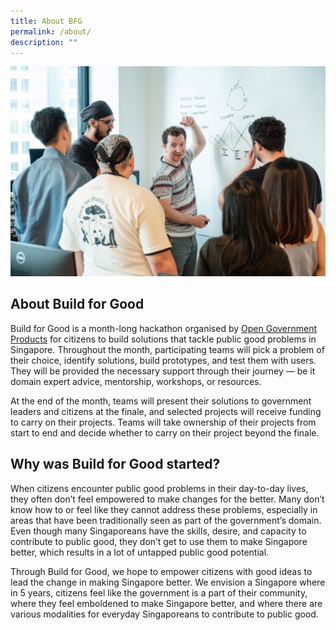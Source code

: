 ```yaml
---
title: About BFG
permalink: /about/
description: ""
---
```

![](/images/hackathon%204%20jan%20%20(46).jpg)
## **About Build for Good**

Build for Good is a month-long hackathon organised by [Open Government Products](open.gov.sg) for citizens to build solutions that tackle public good problems in Singapore. Throughout the month, participating teams will pick a problem of their choice, identify solutions, build prototypes, and test them with users. They will be provided the necessary support through their journey — be it domain expert advice, mentorship, workshops, or resources.

At the end of the month, teams will present their solutions to government leaders and citizens at the finale, and selected projects will receive funding to carry on their projects. Teams will take ownership of their projects from start to end and decide whether to carry on their project beyond the finale. 

## **Why was Build for Good started?**

When citizens encounter public good problems in their day-to-day lives, they often don’t feel empowered to make changes for the better. Many don’t know how to or feel like they cannot address these problems, especially in areas that have been traditionally seen as part of the government’s domain. Even though many Singaporeans have the skills, desire, and capacity to contribute to public good, they don’t get to use them to make Singapore better, which results in a lot of untapped public good potential.

Through Build for Good, we hope to empower citizens with good ideas to lead the change in making Singapore better. We envision a Singapore where in 5 years, citizens feel like the government is a part of their community, where they feel emboldened to make Singapore better, and where there are various modalities for everyday Singaporeans to contribute to public good.